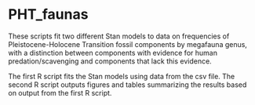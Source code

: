 # PHT_faunas

These scripts fit two different Stan models to data on frequencies of Pleistocene-Holocene Transition fossil components by megafauna genus, with a distinction between components with evidence for human predation/scavenging and components that lack this evidence.

The first R script fits the Stan models using data from the csv file. The second R script outputs figures and tables summarizing the results based on output from the first R script.
